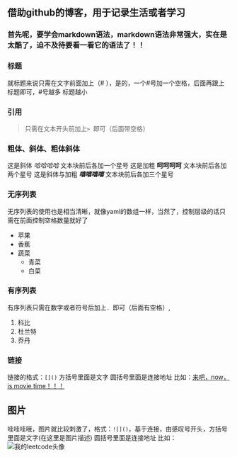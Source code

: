 ## 借助github的博客，用于记录生活或者学习

### 首先呢，要学会markdown语法，markdown语法非常强大，实在是太酷了，迫不及待要看一看它的语法了！！

### 标题

就标题来说只需在文字前面加上（# ），是的，一个#号加一个空格，后面再跟上标题即可，#号越多 标题越小

### 引用

> 只需在文本开头前加上`> `即可（后面带空格）

### 粗体、斜体、粗体斜体

这是斜体 *哈哈哈哈*  文本块前后各加一个星号
这是加粗 **呵呵呵呵** 文本块前后各加两个星号
这是斜体与加粗 ***嘻嘻嘻嘻*** 文本块前后各加三个星号

### 无序列表

无序列表的使用也是相当清晰，就像yaml的数组一样，当然了，控制层级的话只需在前面控制空格数量就好了
- 苹果
- 香蕉
- 蔬菜
  - 青菜
  - 白菜

### 有序列表

有序列表只需在数字或者符号后加上`. `即可（后面有空格）,
1. 科比
2. 杜兰特
3. 乔丹

### 链接

链接的格式：`[]()` 方括号里面是文字 圆括号里面是连接地址
比如：[来吧，now，is movie time！！！](https://nunflix.com)

## 图片

哇哇哇哦，图片就比较刺激了，格式：`![]()`，基于连接，由感叹号开头，方括号里面是文字(在这里是图片描述) 圆括号里面是连接地址
比如：
![我的leetcode头像](https://assets.leetcode.cn/aliyun-lc-upload/users/tender-satoshino0/avatar_1692271843.png)